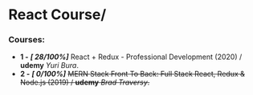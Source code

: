 # React Course/
### Courses:

- **1 -**  ***[ 28/100%]*** React + Redux - Professional Development (2020) / **udemy** *Yuri Bura*.
- **2 -**  ***[  0/100%]*** ~~MERN Stack Front To Back: Full Stack React, Redux & Node.js (2019) / **udemy** *Brad Traversy*.~~